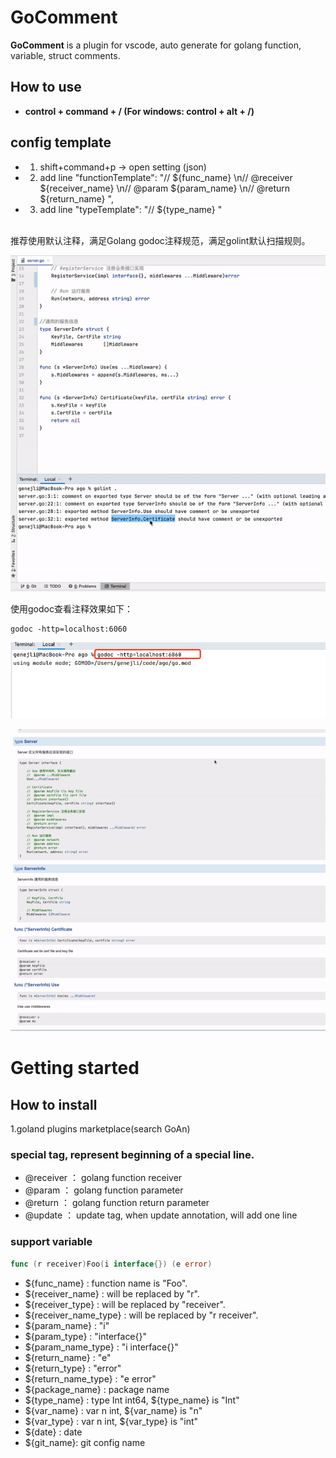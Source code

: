 # GoComment

<!-- Plugin description -->
**GoComment** is a plugin for vscode, auto generate for golang function, variable, struct comments.
<br/>

## <t1>How to use</t1>
+ **control + command + / (For windows: control + alt + /)**
   
## config template
+ 1. shift+command+p -> open setting (json)
+ 2. add line "functionTemplate": "// ${func_name} \n//  @receiver ${receiver_name} \n//  @param ${param_name} \n//  @return ${return_name} ",
+ 3. add line "typeTemplate": "// ${type_name} " 

<br/>
推荐使用默认注释，满足Golang godoc注释规范，满足golint默认扫描规则。<br/>

![](https://raw.githubusercontent.com/0x00b/golandanno/main/src/main/resources/intro.gif)

使用godoc查看注释效果如下：

```shell
godoc -http=localhost:6060
```
![](https://raw.githubusercontent.com/0x00b/golandanno/main/src/main/resources/img_1.png)

![](https://raw.githubusercontent.com/0x00b/golandanno/main/src/main/resources/godoc.gif)


<!-- Plugin description end -->
 
# Getting started

## How to install
1.goland plugins marketplace(search GoAn)

### special tag, represent beginning of a special line.
* @receiver ： golang function receiver
* @param ： golang function parameter 
* @return ： golang function return parameter
* @update ： update tag, when update annotation, will add one line

### support variable
```go
func (r receiver)Foo(i interface{}) (e error)
```
* ${func_name} : function name is "Foo".
* ${receiver_name} : will be replaced by "r".
* ${receiver_type} : will be replaced by "receiver".
* ${receiver_name_type} :  will be replaced by "r receiver".
* ${param_name} : "i"
* ${param_type} : "interface{}"
* ${param_name_type} : "i interface{}"
* ${return_name} : "e"
* ${return_type} : "error"
* ${return_name_type} : "e error"
* ${package_name} : package name
* ${type_name} : type Int int64,  ${type_name} is "Int"
* ${var_name} : var n int, ${var_name} is "n"
* ${var_type} : var n int, ${var_type} is "int"
* ${date} : date
* ${git_name}: git config name

